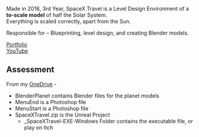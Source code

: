 Made in 2018, 3rd Year, SpaceX Travel is a Level Design Environment of a __to-scale model__ of half the Solar System.\
Everything is scaled correctly, apart from the Sun.

Responsible for – Blueprinting, level design, and creating Blender models.

<!-- Screenshots Slideshow -->

[Portfolio](https://yuchingho.com/university/spacex-travel)\
[YouTube](https://youtu.be/EmloSZn0GBQ)

<!-- Code on GitHub, before YouTube -->
<!-- Game Design Document, after YouTube -->

## Assessment

From my [OneDrive](https://1drv.ms/f/s!Aop7ymLBugIgggZxG_xmA6VxAnZd) -
- BlenderPlanet contains Blender files for the planet models
- MenuEnd is a Photoshop file
- MenuStart is a Photoshop file
- SpaceXTravel.zip is the Unreal Project
    - _SpaceXTravel-EXE-Windows Folder contains the executable file, or play on Itch